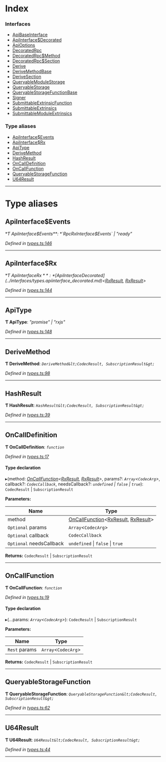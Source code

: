 

# Index

### Interfaces

* [ApiBaseInterface](../interfaces/_types_.apibaseinterface.md)
* [ApiInterface$Decorated](../interfaces/_types_.apiinterface_decorated.md)
* [ApiOptions](../interfaces/_types_.apioptions.md)
* [DecoratedRpc](../interfaces/_types_.decoratedrpc.md)
* [DecoratedRpc$Method](../interfaces/_types_.decoratedrpc_method.md)
* [DecoratedRpc$Section](../interfaces/_types_.decoratedrpc_section.md)
* [Derive](../interfaces/_types_.derive.md)
* [DeriveMethodBase](../interfaces/_types_.derivemethodbase.md)
* [DeriveSection](../interfaces/_types_.derivesection.md)
* [QueryableModuleStorage](../interfaces/_types_.queryablemodulestorage.md)
* [QueryableStorage](../interfaces/_types_.queryablestorage.md)
* [QueryableStorageFunctionBase](../interfaces/_types_.queryablestoragefunctionbase.md)
* [Signer](../interfaces/_types_.signer.md)
* [SubmittableExtrinsicFunction](../interfaces/_types_.submittableextrinsicfunction.md)
* [SubmittableExtrinsics](../interfaces/_types_.submittableextrinsics.md)
* [SubmittableModuleExtrinsics](../interfaces/_types_.submittablemoduleextrinsics.md)

### Type aliases

* [ApiInterface$Events](_types_.md#apiinterface_events)
* [ApiInterface$Rx](_types_.md#apiinterface_rx)
* [ApiType](_types_.md#apitype)
* [DeriveMethod](_types_.md#derivemethod)
* [HashResult](_types_.md#hashresult)
* [OnCallDefinition](_types_.md#oncalldefinition)
* [OnCallFunction](_types_.md#oncallfunction)
* [QueryableStorageFunction](_types_.md#queryablestoragefunction)
* [U64Result](_types_.md#u64result)

---

# Type aliases

<a id="apiinterface_events"></a>

##  ApiInterface$Events

**Ƭ ApiInterface$Events**: *`RpcRxInterface$Events` \| "ready"*

*Defined in [types.ts:146](https://github.com/polkadot-js/api/blob/5a0d692/packages/api/src/types.ts#L146)*

___
<a id="apiinterface_rx"></a>

##  ApiInterface$Rx

**Ƭ ApiInterface$Rx**: *[ApiInterface$Decorated](../interfaces/_types_.apiinterface_decorated.md)<[RxResult](_rx_types_.md#rxresult), [RxResult](_rx_types_.md#rxresult)>*

*Defined in [types.ts:144](https://github.com/polkadot-js/api/blob/5a0d692/packages/api/src/types.ts#L144)*

___
<a id="apitype"></a>

##  ApiType

**Ƭ ApiType**: *"promise" \| "rxjs"*

*Defined in [types.ts:148](https://github.com/polkadot-js/api/blob/5a0d692/packages/api/src/types.ts#L148)*

___
<a id="derivemethod"></a>

##  DeriveMethod

**Ƭ DeriveMethod**: *`DeriveMethod&lt;CodecResult, SubscriptionResult&gt;`*

*Defined in [types.ts:98](https://github.com/polkadot-js/api/blob/5a0d692/packages/api/src/types.ts#L98)*

___
<a id="hashresult"></a>

##  HashResult

**Ƭ HashResult**: *`HashResult&lt;CodecResult, SubscriptionResult&gt;`*

*Defined in [types.ts:39](https://github.com/polkadot-js/api/blob/5a0d692/packages/api/src/types.ts#L39)*

___
<a id="oncalldefinition"></a>

##  OnCallDefinition

**Ƭ OnCallDefinition**: *`function`*

*Defined in [types.ts:17](https://github.com/polkadot-js/api/blob/5a0d692/packages/api/src/types.ts#L17)*

#### Type declaration
▸(method: *[OnCallFunction](_types_.md#oncallfunction)<[RxResult](_rx_types_.md#rxresult), [RxResult](_rx_types_.md#rxresult)>*, params?: *`Array`<`CodecArg`>*, callback?: *`CodecCallback`*, needsCallback?: *`undefined` \| `false` \| `true`*): `CodecResult` \| `SubscriptionResult`

**Parameters:**

| Name | Type |
| ------ | ------ |
| method | [OnCallFunction](_types_.md#oncallfunction)<[RxResult](_rx_types_.md#rxresult), [RxResult](_rx_types_.md#rxresult)> |
| `Optional` params | `Array`<`CodecArg`> |
| `Optional` callback | `CodecCallback` |
| `Optional` needsCallback | `undefined` \| `false` \| `true` |

**Returns:** `CodecResult` \| `SubscriptionResult`

___
<a id="oncallfunction"></a>

##  OnCallFunction

**Ƭ OnCallFunction**: *`function`*

*Defined in [types.ts:19](https://github.com/polkadot-js/api/blob/5a0d692/packages/api/src/types.ts#L19)*

#### Type declaration
▸(...params: *`Array`<`CodecArg`>*): `CodecResult` \| `SubscriptionResult`

**Parameters:**

| Name | Type |
| ------ | ------ |
| `Rest` params | `Array`<`CodecArg`> |

**Returns:** `CodecResult` \| `SubscriptionResult`

___
<a id="queryablestoragefunction"></a>

##  QueryableStorageFunction

**Ƭ QueryableStorageFunction**: *`QueryableStorageFunction&lt;CodecResult, SubscriptionResult&gt;`*

*Defined in [types.ts:62](https://github.com/polkadot-js/api/blob/5a0d692/packages/api/src/types.ts#L62)*

___
<a id="u64result"></a>

##  U64Result

**Ƭ U64Result**: *`U64Result&lt;CodecResult, SubscriptionResult&gt;`*

*Defined in [types.ts:44](https://github.com/polkadot-js/api/blob/5a0d692/packages/api/src/types.ts#L44)*

___

